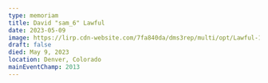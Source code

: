 ```yaml
---
type: memoriam
title: David "sam_6" Lawful
date: 2023-05-09
image: https://lirp.cdn-website.com/7fa840da/dms3rep/multi/opt/Lawful-1920w.jpeg
draft: false
died: May 9, 2023
location: Denver, Colorado
mainEventChamp: 2013
---
```

